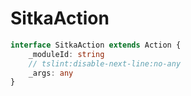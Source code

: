 # SitkaAction

```typescript
interface SitkaAction extends Action {
	_moduleId: string
	// tslint:disable-next-line:no-any
	_args: any
}
```